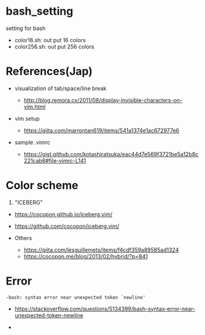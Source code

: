 # bash_setting
setting for bash  

- color16.sh: out put 16 colors  
- color256.sh: out put 256 colors  

# References(Jap)
- visualization of tab/space/line break  
    - http://blog.remora.cx/2011/08/display-invisible-characters-on-vim.html  
- vim setup  
    - https://qiita.com/marrontan619/items/541a1374e1ac672977e6

- sample .vimrc  
    - https://gist.github.com/kotashiratsuka/eac44d7e569f3721be5a12b8c221cab6#file-vimrc-L141  

# Color scheme
1.  "ICEBERG"
- https://cocopon.github.io/iceberg.vim/  
- https://github.com/cocopon/iceberg.vim/  

- Others  
    - https://qiita.com/lesguillemets/items/f4cdf359a89585ad1324  
    - https://cocopon.me/blog/2013/02/hybrid/?p=841  


# Error
```
-bash: syntax error near unexpected token `newline'
```  
- https://stackoverflow.com/questions/5134399/bash-syntax-error-near-unexpected-token-newline  

- 
